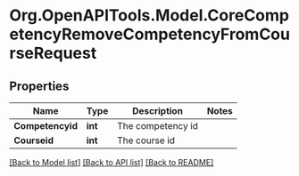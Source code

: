# Org.OpenAPITools.Model.CoreCompetencyRemoveCompetencyFromCourseRequest

## Properties

Name | Type | Description | Notes
------------ | ------------- | ------------- | -------------
**Competencyid** | **int** | The competency id | 
**Courseid** | **int** | The course id | 

[[Back to Model list]](../README.md#documentation-for-models) [[Back to API list]](../README.md#documentation-for-api-endpoints) [[Back to README]](../README.md)

